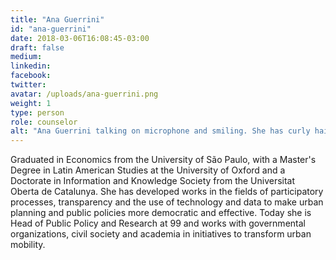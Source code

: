 ```yaml
---
title: "Ana Guerrini"
id: "ana-guerrini"
date: 2018-03-06T16:08:45-03:00
draft: false
medium:
linkedin:
facebook:
twitter:
avatar: /uploads/ana-guerrini.png
weight: 1
type: person
role: counselor
alt: "Ana Guerrini talking on microphone and smiling. She has curly hair above her shoulders"
---
```


Graduated in Economics from the University of São Paulo, with a Master's Degree in Latin American Studies at the University of Oxford and a Doctorate in Information and Knowledge Society from the Universitat Oberta de Catalunya. She has developed works in the fields of participatory processes, transparency and the use of technology and data to make urban planning and public policies more democratic and effective. Today she is Head of Public Policy and Research at 99 and works with governmental organizations, civil society and academia in initiatives to transform urban mobility.
